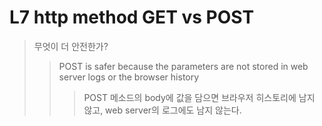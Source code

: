 # L7 http method GET vs POST

> 무엇이 더 안전한가?
>
> > POST is safer because the parameters are not stored in web server logs or the browser history
> >
> > > POST 메소드의 body에 값을 담으면 브라우저 히스토리에 남지 않고, web server의 로그에도 남지 않는다.
